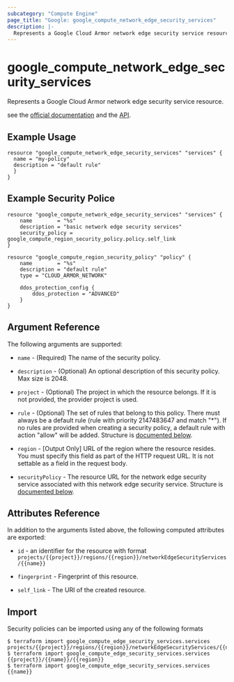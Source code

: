 ```yaml
---
subcategory: "Compute Engine"
page_title: "Google: google_compute_network_edge_security_services"
description: |-
  Represents a Google Cloud Armor network edge security service resource.
---
```


# google\_compute\_network\_edge\_security\_services

Represents a Google Cloud Armor network edge security service resource.

see the [official documentation](https://cloud.google.com/armor/docs/configure-security-policies)
and the [API](https://cloud.google.com/compute/docs/reference/rest/v1/networkEdgeSecurityServices).

## Example Usage

```hcl
resource "google_compute_network_edge_security_services" "services" {
  name = "my-policy"
  description = "default rule"
  }
}
```

## Example Security Police

```hcl
resource "google_compute_network_edge_security_services" "services" {
    name        = "%s"
    description = "basic network edge security services"
    security_policy = google_compute_region_security_policy.policy.self_link
}

resource "google_compute_region_security_policy" "policy" {
    name        = "%s"
    description = "default rule"
    type = "CLOUD_ARMOR_NETWORK"

    ddos_protection_config {
        ddos_protection = "ADVANCED"
    }
}
```

## Argument Reference

The following arguments are supported:

* `name` - (Required) The name of the security policy.

* `description` - (Optional) An optional description of this security policy. Max size is 2048.

* `project` - (Optional) The project in which the resource belongs. If it
    is not provided, the provider project is used.

* `rule` - (Optional) The set of rules that belong to this policy. There must always be a default
    rule (rule with priority 2147483647 and match "\*"). If no rules are provided when creating a
    security policy, a default rule with action "allow" will be added. Structure is [documented below](#nested_rule).

* `region` - [Output Only] URL of the region where the resource resides. You must specify this field as part of the HTTP request URL. It is not settable as a field in the request body.

* `securityPolicy` - The resource URL for the network edge security service associated with this network edge security service. Structure is [documented below](#nested_rule).

## Attributes Reference

In addition to the arguments listed above, the following computed attributes are
exported:

* `id` - an identifier for the resource with format `projects/{{project}}/regions/{{region}}/networkEdgeSecurityServices/{{name}}`

* `fingerprint` - Fingerprint of this resource.

* `self_link` - The URI of the created resource.

## Import

Security policies can be imported using any of the following formats

```
$ terraform import google_compute_edge_security_services.services projects/{{project}}/regions/{{region}}/networkEdgeSecurityServices/{{name}}
$ terraform import google_compute_edge_security_services.services {{project}}/{{name}}/{{region}}
$ terraform import google_compute_edge_security_services.services {{name}}
```